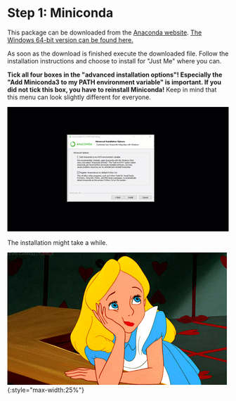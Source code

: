 # Step 1: Miniconda

This package can be downloaded from the [Anaconda website](https://docs.conda.io/en/latest/miniconda.html). [The Windows 64-bit version can be found here.](https://repo.anaconda.com/miniconda/Miniconda3-latest-Windows-x86_64.exe)

As soon as the download is finished execute the downloaded file. Follow the installation instructions and choose to install for "Just Me" where you can.

**Tick all four boxes in the "advanced installation options"! Especially the "Add Miniconda3 to my PATH environment variable" is important. If you did not tick this box, you have to reinstall Miniconda!** Keep in mind that this menu can look slightly different for everyone.

![Tick the box: "Add to PATH" when installing Miniconda](anaconda_vinkje.gif)

The installation might take a while.

![](wait2.gif){:style="max-width:25%"}
